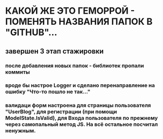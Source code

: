 # КАКОЙ ЖЕ ЭТО ГЕМОРРОЙ - ПОМЕНЯТЬ НАЗВАНИЯ ПАПОК В "GITHUB"...
## завершен 3 этап стажировки
### после добавления новых папок - библиотек пропали коммиты
### вроде бы настрое Logger и сделано перенаправление на ошибку "Что-то пошло не так..."
### валидаци форм настроена для страницы пользователя "UserBlog", для регистрации (при помощи ModelState.IsValid), для Входа пользователя по прежнему через самопальный метод JS. На всё остальное посчитал ненужным.
